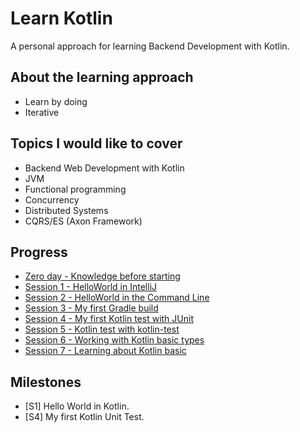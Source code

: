 # Learn Kotlin

A personal approach for learning Backend Development with Kotlin.

## About the learning approach

- Learn by doing
- Iterative

## Topics I would like to cover

- Backend Web Development with Kotlin
- JVM
- Functional programming
- Concurrency
- Distributed Systems
- CQRS/ES (Axon Framework)

## Progress

- [Zero day - Knowledge before starting](doc/progress/00.md)
- [Session 1 - HelloWorld in IntelliJ](doc/progress/01.md)
- [Session 2 - HelloWorld in the Command Line](doc/progress/02.md)
- [Session 3 - My first Gradle build](doc/progress/03.md)
- [Session 4 - My first Kotlin test with JUnit](doc/progress/04.md)
- [Session 5 - Kotlin test with kotlin-test](doc/progress/05.md)
- [Session 6 - Working with Kotlin basic types](doc/progress/06.md)
- [Session 7 - Learning about Kotlin basic](doc/progress/07.md)

## Milestones

- [S1] Hello World in Kotlin.
- [S4] My first Kotlin Unit Test.

